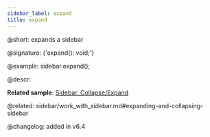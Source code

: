 ```yaml
---
sidebar_label: expand
title: expand
---          
```


@short: expands a sidebar

@signature: {'expand(): void;'}

@example:
sidebar.expand();



@descr:


**Related sample**: [Sidebar. Collapse/Expand](https://snippet.dhtmlx.com/ydlltdq6)



@related: sidebar/work_with_sidebar.md#expanding-and-collapsing-sidebar

@changelog: added in v6.4
